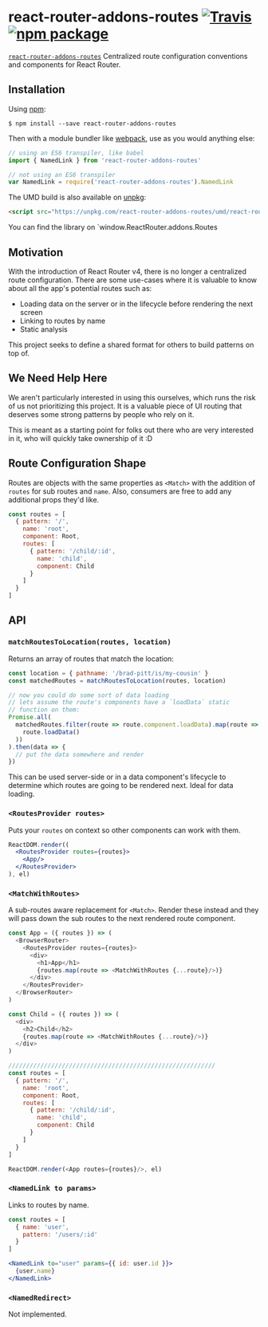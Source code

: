 # react-router-addons-routes [![Travis][build-badge]][build] [![npm package][npm-badge]][npm]

[build-badge]: https://img.shields.io/travis/ReactTraining/react-router-addons-routes/master.svg?style=flat-square
[build]: https://travis-ci.org/ReactTraining/react-router-addons-routes

[npm-badge]: https://img.shields.io/npm/v/react-router-addons-routes.svg?style=flat-square
[npm]: https://www.npmjs.com/package/react-router-addons-routes

[`react-router-addons-routes`](https://www.npmjs.com/package/react-router-addons-routes) Centralized route configuration conventions and components for React Router.

## Installation

Using [npm](https://www.npmjs.com/):

    $ npm install --save react-router-addons-routes

Then with a module bundler like [webpack](https://webpack.github.io/), use as you would anything else:

```js
// using an ES6 transpiler, like babel
import { NamedLink } from 'react-router-addons-routes'

// not using an ES6 transpiler
var NamedLink = require('react-router-addons-routes').NamedLink
```

The UMD build is also available on [unpkg](https://unpkg.com):

```html
<script src="https://unpkg.com/react-router-addons-routes/umd/react-router-addons-routes.min.js"></script>
```

You can find the library on `window.ReactRouter.addons.Routes

## Motivation

With the introduction of React Router v4, there is no longer a centralized route configuration. There are some use-cases where it is valuable to know about all the app's potential routes such as:

- Loading data on the server or in the lifecycle before rendering the next screen
- Linking to routes by name
- Static analysis

This project seeks to define a shared format for others to build patterns on top of.

## We Need Help Here

We aren't particularly interested in using this ourselves, which runs the risk of us not prioritizing this project. It is a valuable piece of UI routing that deserves some strong patterns by people who rely on it.

This is meant as a starting point for folks out there who are very interested in it, who will quickly take ownership of it :D

## Route Configuration Shape

Routes are objects with the same properties as `<Match>` with the addition of `routes` for sub routes and `name`. Also, consumers are free to add any additional props they'd like.

```js
const routes = [
  { pattern: '/',
    name: 'root',
    component: Root,
    routes: [
      { pattern: '/child/:id',
        name: 'child',
        component: Child
      }
    ]
  }
]
```

## API

### `matchRoutesToLocation(routes, location)`

Returns an array of routes that match the location:

```js
const location = { pathname: '/brad-pitt/is/my-cousin' }
const matchedRoutes = matchRoutesToLocation(routes, location)

// now you could do some sort of data loading
// lets assume the route's components have a `loadData` static
// function on them:
Promise.all(
  matchedRoutes.filter(route => route.component.loadData).map(route => (
    route.loadData()
  ))
).then(data => {
  // put the data somewhere and render
})
```

This can be used server-side or in a data component's lifecycle to determine which routes are going to be rendered next. Ideal for data loading.


###  `<RoutesProvider routes>`

Puts your `routes` on context so other components can work with them.

```jsx
ReactDOM.render((
  <RoutesProvider routes={routes}>
    <App/>
  </RoutesProvider>
), el)
```

### `<MatchWithRoutes>`

A sub-routes aware replacement for `<Match>`. Render these instead and they will pass down the sub routes to the next rendered route component.

```js
const App = ({ routes }) => (
  <BrowserRouter>
    <RoutesProvider routes={routes}>
      <div>
        <h1>App</h1>
        {routes.map(route => <MatchWithRoutes {...route}/>)}
      </div>  
    </RoutesProvider>
  </BrowserRouter>
)

const Child = ({ routes }) => (
  <div>
    <h2>Child</h2>
    {routes.map(route => <MatchWithRoutes {...route}/>)}
  </div>  
)

//////////////////////////////////////////////////////////
const routes = [
  { pattern: '/',
    name: 'root',
    component: Root,
    routes: [
      { pattern: '/child/:id',
        name: 'child',
        component: Child
      }
    ]
  }
]

ReactDOM.render(<App routes={routes}/>, el)
```

### `<NamedLink to params>`

Links to routes by name.

```jsx
const routes = [
  { name: 'user',
    pattern: '/users/:id'
  }
]

<NamedLink to="user" params={{ id: user.id }}>
  {user.name}
</NamedLink>
```

### `<NamedRedirect>`

Not implemented.

